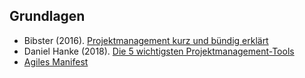 ## Grundlagen

  * Bibster (2016). [Projektmanagement kurz und bündig erklärt](https://youtu.be/nbETI6zt9dQ)
  * Daniel Hanke (2018). [Die 5 wichtigsten Projektmanagement-Tools](https://youtu.be/f4oPXHPpyms)
  * [Agiles Manifest](https://agilemanifesto.org/iso/de/manifesto.html)
  

